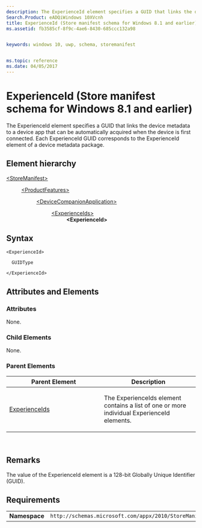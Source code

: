 ```yaml
---
description: The ExperienceId element specifies a GUID that links the device metadata to a device app that can be automatically acquired when the device is first connected.
Search.Product: eADQiWindows 10XVcnh
title: ExperienceId (Store manifest schema for Windows 8.1 and earlier)
ms.assetid: fb3585cf-8f9c-4ae6-8430-685ccc132a98


keywords: windows 10, uwp, schema, storemanifest


ms.topic: reference
ms.date: 04/05/2017
---
```


# ExperienceId (Store manifest schema for Windows 8.1 and earlier)


The ExperienceId element specifies a GUID that links the device metadata to a device app that can be automatically acquired when the device is first connected. Each ExperienceId GUID corresponds to the ExperienceId element of a device metadata package.

## Element hierarchy

<dl>
<dt><a href="element-storemanifest.md">&lt;StoreManifest&gt;</a></dt>
<dd>
<dl>
<dt><a href="element-productfeatures.md">&lt;ProductFeatures&gt;</a></dt>
<dd>
<dl>
<dt><a href="element-devicecompanionapplication.md">&lt;DeviceCompanionApplication&gt;</a></dt>
<dd>
<dl>
<dt><a href="element-experienceids.md">&lt;ExperienceIds&gt;</a></dt>
<dd><b>&lt;ExperienceId&gt;</b></dd>
</dl>
</dd>
</dl>
</dd>
</dl>
</dd>
</dl>

## Syntax

``` syntax
<ExperienceId>

  GUIDType

</ExperienceId>
```

## Attributes and Elements


### Attributes

None.

### Child Elements

None.

### Parent Elements

<table>
<colgroup>
<col width="50%" />
<col width="50%" />
</colgroup>
<thead>
<tr class="header">
<th>Parent Element</th>
<th>Description</th>
</tr>
</thead>
<tbody>
<tr class="odd">
<td><a href="element-experienceids.md">ExperienceIds</a> </td>
<td><p>The ExperienceIds element contains a list of one or more individual ExperienceId elements.</p></td>
</tr>
</tbody>
</table>

 

## Remarks

The value of the ExperienceId element is a 128-bit Globally Unique Identifier (GUID).

## Requirements

|          |         |
|----------|--------------|
| **Namespace** | `http://schemas.microsoft.com/appx/2010/StoreManifest` |

 

 



